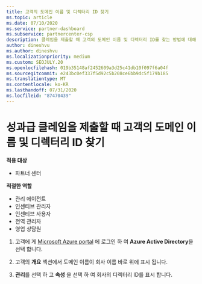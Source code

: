 ```yaml
---
title: 고객의 도메인 이름 및 디렉터리 ID 찾기
ms.topic: article
ms.date: 07/10/2020
ms.service: partner-dashboard
ms.subservice: partnercenter-csp
description: 클레임을 제출할 때 고객의 도메인 이름 및 디렉터리 ID를 찾는 방법에 대해 알아봅니다.
author: dineshvu
ms.author: dineshvu
ms.localizationpriority: medium
ms.custom: SEOJULY.20
ms.openlocfilehash: 019b35148af2452609a3d25c41db10f097f6a04f
ms.sourcegitcommit: e243bc0ef337f5d92c5b208ce6bb9dc5f179b185
ms.translationtype: MT
ms.contentlocale: ko-KR
ms.lasthandoff: 07/31/2020
ms.locfileid: "87470439"
---
```

# <a name="find-your-customers-domain-name-and-directory-id-when-submitting-an-incentives-claim"></a>성과급 클레임을 제출할 때 고객의 도메인 이름 및 디렉터리 ID 찾기

**적용 대상**

- 파트너 센터

**적절한 역할**

- 관리 에이전트
- 인센티브 관리자
- 인센티브 사용자
- 전역 관리자
- 영업 상담원

1. 고객에 게 [Microsoft Azure portal](https://portal.azure.com/#home) 에 로그인 하 여 **Azure Active Directory**을 선택 합니다.

2. 고객의 **개요** 섹션에서 도메인 이름이 회사 이름 바로 위에 표시 됩니다.  

3. **관리**를 선택 하 고 **속성** 을 선택 하 여 회사의 디렉터리 ID를 표시 합니다.
